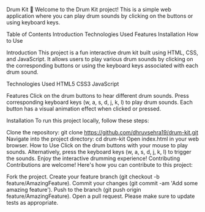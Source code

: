 Drum Kit 🥁
Welcome to the Drum Kit project! This is a simple web application where you can play drum sounds by clicking on the buttons or using keyboard keys.


Table of Contents
Introduction
Technologies Used
Features
Installation
How to Use

Introduction
This project is a fun interactive drum kit built using HTML, CSS, and JavaScript. It allows users to play various drum sounds by clicking on the corresponding buttons or using the keyboard keys associated with each drum sound.

Technologies Used
HTML5
CSS3
JavaScript

Features
Click on the drum buttons to hear different drum sounds.
Press corresponding keyboard keys (w, a, s, d, j, k, l) to play drum sounds.
Each button has a visual animation effect when clicked or pressed.

Installation
To run this project locally, follow these steps:

Clone the repository: git clone https://github.com/dhruvsehra19/drum-kit.git
Navigate into the project directory: cd drum-kit
Open index.html in your web browser.
How to Use
Click on the drum buttons with your mouse to play sounds.
Alternatively, press the keyboard keys (w, a, s, d, j, k, l) to trigger the sounds.
Enjoy the interactive drumming experience!
Contributing
Contributions are welcome! Here's how you can contribute to this project:

Fork the project.
Create your feature branch (git checkout -b feature/AmazingFeature).
Commit your changes (git commit -am 'Add some amazing feature').
Push to the branch (git push origin feature/AmazingFeature).
Open a pull request.
Please make sure to update tests as appropriate.
